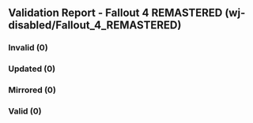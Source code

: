 ## Validation Report - Fallout 4 REMASTERED (wj-disabled/Fallout_4_REMASTERED)


### Invalid (0)
### Updated (0)
### Mirrored (0)
### Valid (0)

